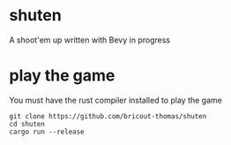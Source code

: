 # shuten
A shoot'em up written with Bevy in progress

# play the game
You must have the rust compiler installed to play the game
```
git clone https://github.com/bricout-thomas/shuten
cd shuten
cargo run --release
```
